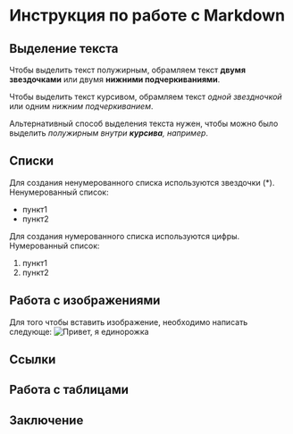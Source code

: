 # Инструкция по работе с Markdown

## Выделение текста
Чтобы выделить текст полужирным, обрамляем текст **двумя звездочками** или двумя __нижними подчеркиваниями__.

Чтобы выделить текст курсивом, обрамляем текст *одной звездночкой* или одним _нижним подчеркиванием_.

Альтернативный способ выделения текста нужен, чтобы можно было выделить _полужирным внутри **курсива**, например_.

## Списки
Для создания ненумерованного списка используются звездочки (*).
Ненумерованный список:
* пункт1
* пункт2

Для создания нумерованного списка используются цифры. 
Нумерованный список:
1. пункт1
2. пункт2

## Работа с изображениями
Для того чтобы вставить изображение, необходимо написать следующе:
![Привет, я единорожка](eincorn.jpg)

## Ссылки 

## Работа с таблицами

## Заключение
